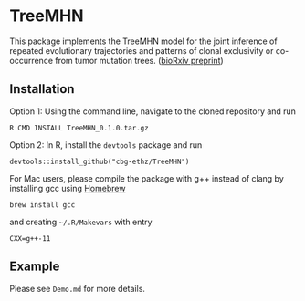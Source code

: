 # TreeMHN

This package implements the TreeMHN model for the joint inference of repeated evolutionary trajectories and patterns of clonal exclusivity or co-occurrence from tumor mutation trees. ([bioRxiv preprint](https://www.biorxiv.org/content/10.1101/2021.11.04.467347v1))

## Installation

Option 1: Using the command line, navigate to the cloned repository and run

```
R CMD INSTALL TreeMHN_0.1.0.tar.gz
```

Option 2: In R, install the `devtools` package and run

```
devtools::install_github("cbg-ethz/TreeMHN")
```

For Mac users, please compile the package with g++ instead of clang by installing gcc using [Homebrew](https://formulae.brew.sh/formula/gcc)

```
brew install gcc
```

and creating `~/.R/Makevars` with entry

```
CXX=g++-11
```


## Example

Please see `Demo.md` for more details.
